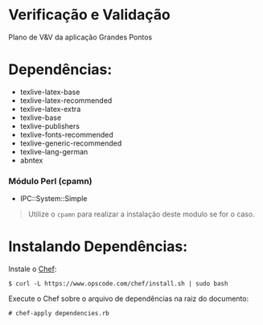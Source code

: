 Verificação e Validação
=======

Plano de V&V da aplicação Grandes Pontos


Dependências:
============

- texlive-latex-base
- texlive-latex-recommended
- texlive-latex-extra
- texlive-base
- texlive-publishers
- texlive-fonts-recommended
- texlive-generic-recommended
- texlive-lang-german
- abntex

### Módulo Perl (cpamn)

- IPC::System::Simple

> Utilize o `cpamn` para realizar a instalação deste modulo se for o caso.

Instalando Dependências:
============

Instale o [Chef](https://downloads.chef.io/chef-client/ubuntu/):

    $ curl -L https://www.opscode.com/chef/install.sh | sudo bash

Execute o Chef sobre o arquivo de dependências na raiz do documento:

    # chef-apply dependencies.rb